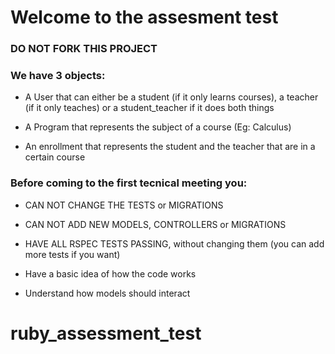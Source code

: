 # Welcome to the assesment test
### DO NOT FORK THIS PROJECT

### We have 3 objects:
* A User that can either be a student (if it only learns courses), a teacher (if it only teaches)
or a student_teacher if it does both things

* A Program that represents the subject of a course (Eg: Calculus)

* An enrollment that represents the student and the teacher that are in a certain course 

### Before coming to the first tecnical meeting you:

* CAN NOT CHANGE THE TESTS or MIGRATIONS

* CAN NOT ADD NEW MODELS, CONTROLLERS or MIGRATIONS

* HAVE ALL RSPEC TESTS PASSING, without changing them (you can add more tests if you want)

* Have a basic idea of how the code works

* Understand how models should interact
# ruby_assessment_test
